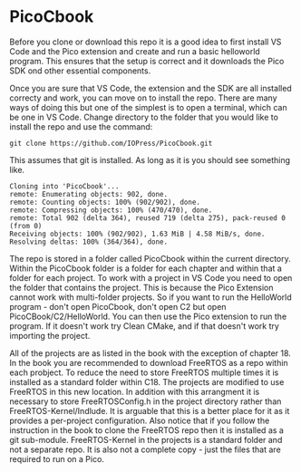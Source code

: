# PicoCbook
Before you clone or download this repo it is a good idea to first install
VS Code and the Pico extension and create and run a basic helloworld program.
This ensures that the setup is correct and it downloads the Pico SDK ond other 
essential components. 

Once you are sure that VS Code, the extension and the SDK are all installed correcty
and work, you can move on to install the repo. There are many ways of doing this but
one of the simplest is to open a terminal, which can be one in VS Code. Change directory
to the folder that you would like to install the repo and use the command:

    git clone https://github.com/IOPress/PicoCbook.git
This assumes that git is installed. As long as it is you should see something like. 

    Cloning into 'PicoCbook'...
    remote: Enumerating objects: 902, done.
    remote: Counting objects: 100% (902/902), done.
    remote: Compressing objects: 100% (470/470), done.
    remote: Total 902 (delta 364), reused 719 (delta 275), pack-reused 0 (from 0)
    Receiving objects: 100% (902/902), 1.63 MiB | 4.58 MiB/s, done.
    Resolving deltas: 100% (364/364), done.
    
The repo is stored in a folder called PicoCbook within the current directory. 
Within the PicoCbook folder is a folder for each chapter and within that a folder 
for each project. To work with a project in VS Code you need to open the folder that
contains the project. This is because the Pico Extension cannot work with multi-folder
projects. So if you want to run the HelloWorld program - don't open PicoCbook, don't open C2
but open PicoCBook/C2/HelloWorld. 
You can then use the Pico extension to run the program.
If it doesn't work try Clean CMake, and if that doesn't work try importing the project.

All of the projects are as listed in the book with the exception of chapter 18.
In the book you are recommended to download FreeRTOS as a repo within each probject.
To reduce the need to store FreeRTOS multiple times it is installed as a standard
folder within C18. The projects are modified to use FreeRTOS in this new location. 
In addition with this arrangment it is necessary to store FreeRTOSConfig.h in the 
project directory rather than FreeRTOS-Kernel/Indlude. It is arguable that this is 
a better place for it as it provides a per-project configuration. 
Also notice that if you follow the instruction in the book to clone the FreeRTOS repo 
then it is installed as a git sub-module. FreeRTOS-Kernel in the projects is a standard
folder and not a separate repo. It is also not a complete copy - just the files that are
required to run on a Pico.
